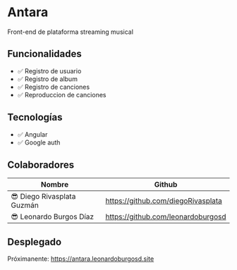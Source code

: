 # Antara
Front-end de plataforma streaming musical  

## Funcionalidades
- :white_check_mark: Registro de usuario
- :white_check_mark: Registro de album
- :white_check_mark: Registro de canciones
- :white_check_mark: Reproduccion de canciones

## Tecnologías
- :white_check_mark: Angular
- :white_check_mark: Google auth

## Colaboradores

| Nombre                              | Github                             |
|-------------------------------------|------------------------------------|
|:sunglasses: Diego Rivasplata Guzmán | https://github.com/diegoRivasplata |
|:sunglasses: Leonardo Burgos Díaz    | https://github.com/leonardoburgosd |


## Desplegado

Próximanente: https://antara.leonardoburgosd.site 
